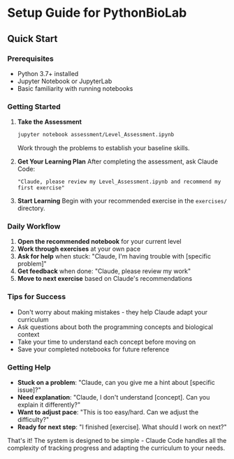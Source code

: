 # Setup Guide for PythonBioLab

## Quick Start

### Prerequisites
- Python 3.7+ installed
- Jupyter Notebook or JupyterLab
- Basic familiarity with running notebooks

### Getting Started
1. **Take the Assessment**
   ```bash
   jupyter notebook assessment/Level_Assessment.ipynb
   ```
   Work through the problems to establish your baseline skills.

2. **Get Your Learning Plan**
   After completing the assessment, ask Claude Code:
   ```
   "Claude, please review my Level_Assessment.ipynb and recommend my first exercise"
   ```

3. **Start Learning**
   Begin with your recommended exercise in the `exercises/` directory.

### Daily Workflow
1. **Open the recommended notebook** for your current level
2. **Work through exercises** at your own pace
3. **Ask for help** when stuck: "Claude, I'm having trouble with [specific problem]"
4. **Get feedback** when done: "Claude, please review my work"
5. **Move to next exercise** based on Claude's recommendations

### Tips for Success
- Don't worry about making mistakes - they help Claude adapt your curriculum
- Ask questions about both the programming concepts and biological context
- Take your time to understand each concept before moving on
- Save your completed notebooks for future reference

### Getting Help
- **Stuck on a problem**: "Claude, can you give me a hint about [specific issue]?"
- **Need explanation**: "Claude, I don't understand [concept]. Can you explain it differently?"
- **Want to adjust pace**: "This is too easy/hard. Can we adjust the difficulty?"
- **Ready for next step**: "I finished [exercise]. What should I work on next?"

That's it! The system is designed to be simple - Claude Code handles all the complexity of tracking progress and adapting the curriculum to your needs.